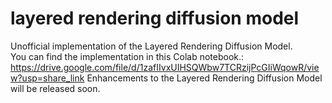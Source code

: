 # layered rendering diffusion model
Unofficial implementation of the Layered Rendering Diffusion Model. \
You can find the implementation in this Colab notebook.: https://drive.google.com/file/d/1zafIIvxUIHSQWbw7TCRzijPcGIiWqowR/view?usp=share_link 
Enhancements to the Layered Rendering Diffusion Model will be released soon.
